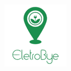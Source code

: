 <h1 align="center">
  <img alt="EletroBye" title="EletroBye" src="eletrobye_logo.png" width="200px" />
</h1>
